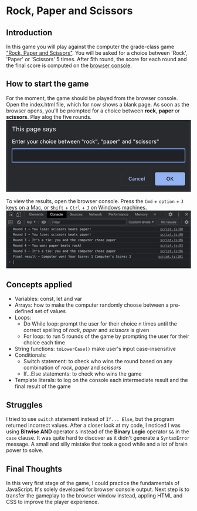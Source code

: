 # Rock, Paper and Scissors

## Introduction

In this game you will play against the computer the grade-class game ["Rock, Paper and Scissors"](https://www.wikihow.com/Play-Rock,-Paper,-Scissors).
You will be asked for a choice between 'Rock', 'Paper' or 'Scissors' 5 times. After 5th round, the score for each round and the final score is computed on the [browser console](https://screenful.com/how-to-open-the-browser-console#:~:text=The%20browser%20developer%20console%20is,how%20to%20solve%20an%20issue.).

## How to start the game

For the moment, the game should be played from the browser console.
Open the index.html file, which for now shows a blank page. As soon as the browser opens, you'll be prompted for a choice between **rock**, **paper** or **scissors**. Play alog the five rounds.
![prompt](./img/prompt.jpg)

To view the results, open the browser console. Press the `Cmd` + `option` + `J` keys on a Mac, or `Shift` + `Ctrl` + `J` on Windows machines.
![browser-console](./img/browser-console.jpg)

## Concepts applied

- Variables: const, let and var
- Arrays: how to make the computer randomly choose between a pre-defined set of values
- Loops:
  - Do While loop: prompt the user for their choice n times until the correct spelling of _rock_, _paper_ and _scissors_ is given
  - For loop: to run 5 rounds of the game by prompting the user for their choice each time
- String functions: `toLowerCase()` make user's input case-insensitive
- Conditionals:
  - Switch statement: to check who wins the round based on any combination of _rock_, _paper_ and _scissors_
  - If...Else statements: to check who wins the game
- Template literals: to log on the console each intermediate result and the final result of the game

## Struggles

I tried to use `switch` statement instead of `If... Else`, but the program returned incorrect values.
After a closer look at my code, I noticed I was using **Bitwise AND** operator `&` instead of the **Binary Logic** operator `&&` in the `case` clause. It was quite hard to discover as it didn't generate a `SyntaxError` message. A small and silly mistake that took a good while and a lot of brain power to solve.

## Final Thoughts

In this very first stage of the game, I could practice the fundamentals of JavaScript. It's solely developed for browser console output. Next step is to transfer the gameplay to the browser window instead, appling HTML and CSS to improve the player experience.
